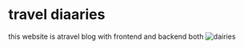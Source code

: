 # travel diaaries
 this website is atravel blog with frontend and backend both
![dairies](https://github.com/user-attachments/assets/096673ef-328a-4e78-aa9f-e2ac9fb3b4c5)
